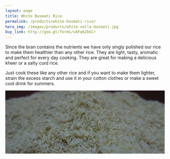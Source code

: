 ```yaml
---
layout: page
title: White Basmati Rice
permalink: /products/white-basmati-rice/
hero_img: /images/products/white-sella-basmati.jpg
buy_link: http://goo.gl/forms/vAFq62bGCr
---
```


Since the bran contains the nutrients we have only singly polished our rice to make them healthier than any other rice. They are light, tasty, aromatic and perfect for every day cooking. They are great for making a delicious kheer or a salty curd rice.

Just cook these like any other rice and if you want to make them lighter, strain the excess starch and use it in your cotton clothes or make a sweet cool drink for summers.

![](/images/products/white-sella-basmati.jpg)
